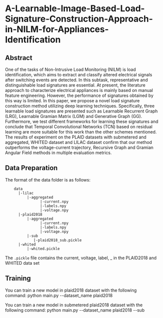 # A-Learnable-Image-Based-Load-Signature-Construction-Approach-in-NILM-for-Appliances-Identification
## Abstract
One of the tasks of Non-Intrusive Load Monitoring (NILM) is load identification, which aims to extract and classify altered electrical signals after switching events are detected. In this subtask, representative and distinguishable load signatures are essential. At present, the literature approach to characterize electrical appliances is mainly based on manual feature engineering. However, the performance of signatures obtained by this way is limited. In this paper, we propose a novel load signature construction method utilizing deep learning techniques. Specifically, three learnable load signatures are presented such as Learnable Recurrent Graph (LRG), Learnable Gramian Matrix (LGM) and Generative Graph (GG). Furthermore, we test different frameworks for learning these signatures and conclude that Temporal Convolutional Networks (TCN) based on residual learning are more suitable for this work than the other schemes mentioned. The results of experiment on the PLAID datasets with submetered and aggregated, WHITED dataset and LILAC dataset confirm that our method outperforms the voltage-current trajectory, Recursive Graph and Gramian Angular Field methods in multiple evaluation metrics. 
## Data Preparation
The format of the data folder is as follows:

		data
		  |-lilac
		      |-aggregated
		            |-current.npy
		            |-labels.npy
		            |-voltage.npy
		  |-plaid2018
		      |-aggregated
		            |-current.npy
		            |-labels.npy
		            |-voltage.npy
		      |-sub
		         |-plaid2018_sub.pickle
	 	  |-whited
		      |-whited.pickle
	
The `.pickle` file contains the current, voltage, label, _ in the PLAID2018 and WHITED data set
## Training
You can train a new model in plaid2018 dataset with the following command:
		python main.py --dataset_name plaid2018 

You can train a new model in submetered plaid2018 dataset with the following command:
		python main.py --dataset_name plaid2018 --sub 
		

